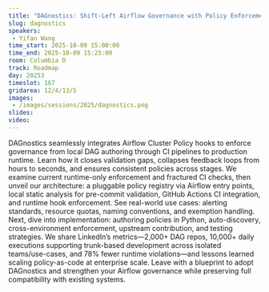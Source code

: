 ```yaml
---
title: "DAGnostics: Shift-Left Airflow Governance with Policy Enforcement Framework"
slug: dagnostics
speakers:
 - Yifan Wang
time_start: 2025-10-09 15:00:00
time_end: 2025-10-09 15:25:00
room: Columbia D
track: Roadmap
day: 20253
timeslot: 167
gridarea: 12/4/13/5
images: 
 - /images/sessions/2025/dagnostics.png
slides:
video: 
---
```


DAGnostics seamlessly integrates Airflow Cluster Policy hooks to enforce governance from local DAG authoring through CI pipelines to production runtime. Learn how it closes validation gaps, collapses feedback loops from hours to seconds, and ensures consistent policies across stages.
We examine current runtime-only enforcement and fractured CI checks, then unveil our architecture: a pluggable policy registry via Airflow entry points, local static analysis for pre-commit validation, GitHub Actions CI integration, and runtime hook enforcement. See real-world use cases: alerting standards, resource quotas, naming conventions, and exemption handling.
Next, dive into implementation: authoring policies in Python, auto-discovery, cross-environment enforcement, upstream contribution, and testing strategies. We share LinkedIn’s metrics—2,000+ DAG repos, 10,000+ daily executions supporting trunk-based development across isolated teams/use-cases, and 78% fewer runtime violations—and lessons learned scaling policy-as-code at enterprise scale.
Leave with a blueprint to adopt DAGnostics and strengthen your Airflow governance while preserving full compatibility with existing systems.

